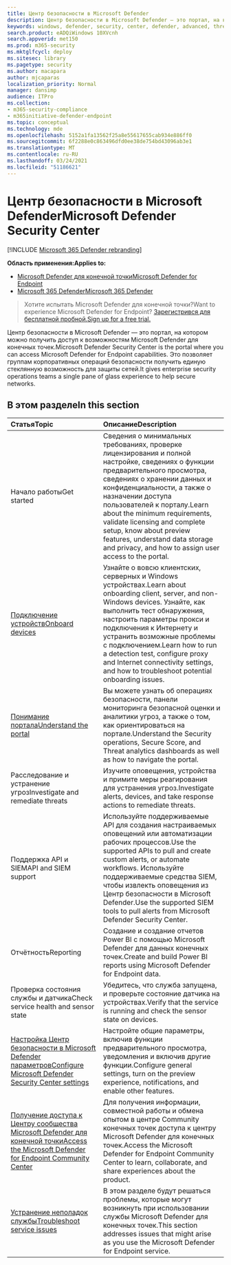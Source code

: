 ```yaml
---
title: Центр безопасности в Microsoft Defender
description: Центр безопасности в Microsoft Defender — это портал, на котором можно получить доступ к Microsoft Defender для конечной точки.
keywords: windows, defender, security, center, defender, advanced, threat, protection
search.product: eADQiWindows 10XVcnh
search.appverid: met150
ms.prod: m365-security
ms.mktglfcycl: deploy
ms.sitesec: library
ms.pagetype: security
ms.author: macapara
author: mjcaparas
localization_priority: Normal
manager: dansimp
audience: ITPro
ms.collection:
- m365-security-compliance
- m365initiative-defender-endpoint
ms.topic: conceptual
ms.technology: mde
ms.openlocfilehash: 5152a1fa13562f25a8e55617655cab934e886ff0
ms.sourcegitcommit: 6f2288e0c863496dfd0ee38de754bd43096ab3e1
ms.translationtype: MT
ms.contentlocale: ru-RU
ms.lasthandoff: 03/24/2021
ms.locfileid: "51186621"
---
```

# <a name="microsoft-defender-security-center"></a><span data-ttu-id="f7b6a-104">Центр безопасности в Microsoft Defender</span><span class="sxs-lookup"><span data-stu-id="f7b6a-104">Microsoft Defender Security Center</span></span>

[!INCLUDE [Microsoft 365 Defender rebranding](../../includes/microsoft-defender.md)]

<span data-ttu-id="f7b6a-105">**Область применения:**</span><span class="sxs-lookup"><span data-stu-id="f7b6a-105">**Applies to:**</span></span>
- [<span data-ttu-id="f7b6a-106">Microsoft Defender для конечной точки</span><span class="sxs-lookup"><span data-stu-id="f7b6a-106">Microsoft Defender for Endpoint</span></span>](https://go.microsoft.com/fwlink/p/?linkid=2154037)
- [<span data-ttu-id="f7b6a-107">Microsoft 365 Defender</span><span class="sxs-lookup"><span data-stu-id="f7b6a-107">Microsoft 365 Defender</span></span>](https://go.microsoft.com/fwlink/?linkid=2118804)

> <span data-ttu-id="f7b6a-108">Хотите испытать Microsoft Defender для конечной точки?</span><span class="sxs-lookup"><span data-stu-id="f7b6a-108">Want to experience Microsoft Defender for Endpoint?</span></span> [<span data-ttu-id="f7b6a-109">Зарегистрився для бесплатной пробной.</span><span class="sxs-lookup"><span data-stu-id="f7b6a-109">Sign up for a free trial.</span></span>](https://www.microsoft.com/microsoft-365/windows/microsoft-defender-atp?ocid=docs-wdatp-exposedapis-abovefoldlink)

<span data-ttu-id="f7b6a-110">Центр безопасности в Microsoft Defender — это портал, на котором можно получить доступ к возможностям Microsoft Defender для конечных точек.</span><span class="sxs-lookup"><span data-stu-id="f7b6a-110">Microsoft Defender Security Center is the portal where you can access Microsoft Defender for Endpoint capabilities.</span></span> <span data-ttu-id="f7b6a-111">Это позволяет группам корпоративных операций безопасности получить единую стеклянную возможность для защиты сетей.</span><span class="sxs-lookup"><span data-stu-id="f7b6a-111">It gives enterprise security operations teams a single pane of glass experience to help secure networks.</span></span>

## <a name="in-this-section"></a><span data-ttu-id="f7b6a-112">В этом разделе</span><span class="sxs-lookup"><span data-stu-id="f7b6a-112">In this section</span></span>

<span data-ttu-id="f7b6a-113">Статья</span><span class="sxs-lookup"><span data-stu-id="f7b6a-113">Topic</span></span> | <span data-ttu-id="f7b6a-114">Описание</span><span class="sxs-lookup"><span data-stu-id="f7b6a-114">Description</span></span>
:---|:---
<span data-ttu-id="f7b6a-115">Начало работы</span><span class="sxs-lookup"><span data-stu-id="f7b6a-115">Get started</span></span>  |  <span data-ttu-id="f7b6a-116">Сведения о минимальных требованиях, проверке лицензирования и полной настройке, сведениях о функции предварительного просмотра, сведениях о хранении данных и конфиденциальности, а также о назначении доступа пользователей к порталу.</span><span class="sxs-lookup"><span data-stu-id="f7b6a-116">Learn about the minimum requirements, validate licensing and complete setup, know about preview features, understand data storage and privacy, and how to assign user access to the portal.</span></span>
[<span data-ttu-id="f7b6a-117">Подключение устройств</span><span class="sxs-lookup"><span data-stu-id="f7b6a-117">Onboard devices</span></span>](onboard-configure.md) | <span data-ttu-id="f7b6a-118">Узнайте о вовсю клиентских, серверных и Windows устройствах.</span><span class="sxs-lookup"><span data-stu-id="f7b6a-118">Learn about onboarding client, server, and non-Windows devices.</span></span> <span data-ttu-id="f7b6a-119">Узнайте, как выполнить тест обнаружения, настроить параметры прокси и подключения к Интернету и устранить возможные проблемы с подключением.</span><span class="sxs-lookup"><span data-stu-id="f7b6a-119">Learn how to run a detection test, configure proxy and Internet connectivity settings, and how to troubleshoot potential onboarding issues.</span></span>
[<span data-ttu-id="f7b6a-120">Понимание портала</span><span class="sxs-lookup"><span data-stu-id="f7b6a-120">Understand the portal</span></span>](use.md) | <span data-ttu-id="f7b6a-121">Вы можете узнать об операциях безопасности, панели мониторинга безопасной оценки и аналитики угроз, а также о том, как ориентироваться на портале.</span><span class="sxs-lookup"><span data-stu-id="f7b6a-121">Understand the Security operations, Secure Score, and Threat analytics dashboards as well as how to navigate the portal.</span></span>
<span data-ttu-id="f7b6a-122">Расследование и устранение угроз</span><span class="sxs-lookup"><span data-stu-id="f7b6a-122">Investigate and remediate threats</span></span> | <span data-ttu-id="f7b6a-123">Изучите оповещения, устройства и примите меры реагирования для устранения угроз.</span><span class="sxs-lookup"><span data-stu-id="f7b6a-123">Investigate alerts, devices, and take response actions to remediate threats.</span></span>
<span data-ttu-id="f7b6a-124">Поддержка API и SIEM</span><span class="sxs-lookup"><span data-stu-id="f7b6a-124">API and SIEM support</span></span> | <span data-ttu-id="f7b6a-125">Используйте поддерживаемые API для создания настраиваемых оповещений или автоматизации рабочих процессов.</span><span class="sxs-lookup"><span data-stu-id="f7b6a-125">Use the supported APIs to pull and create custom alerts, or automate workflows.</span></span> <span data-ttu-id="f7b6a-126">Используйте поддерживаемые средства SIEM, чтобы извлекть оповещения из Центр безопасности в Microsoft Defender.</span><span class="sxs-lookup"><span data-stu-id="f7b6a-126">Use the supported SIEM tools to pull alerts from Microsoft Defender Security Center.</span></span>
<span data-ttu-id="f7b6a-127">Отчётность</span><span class="sxs-lookup"><span data-stu-id="f7b6a-127">Reporting</span></span> | <span data-ttu-id="f7b6a-128">Создание и создание отчетов Power BI с помощью Microsoft Defender для данных конечных точек.</span><span class="sxs-lookup"><span data-stu-id="f7b6a-128">Create and build Power BI reports using Microsoft Defender for Endpoint data.</span></span>
<span data-ttu-id="f7b6a-129">Проверка состояния службы и датчика</span><span class="sxs-lookup"><span data-stu-id="f7b6a-129">Check service health and sensor state</span></span> | <span data-ttu-id="f7b6a-130">Убедитесь, что служба запущена, и проверьте состояние датчика на устройствах.</span><span class="sxs-lookup"><span data-stu-id="f7b6a-130">Verify that the service is running and check the sensor state on devices.</span></span>
[<span data-ttu-id="f7b6a-131">Настройка Центр безопасности в Microsoft Defender параметров</span><span class="sxs-lookup"><span data-stu-id="f7b6a-131">Configure Microsoft Defender Security Center settings</span></span>](preferences-setup.md) | <span data-ttu-id="f7b6a-132">Настройте общие параметры, включив функции предварительного просмотра, уведомления и включив другие функции.</span><span class="sxs-lookup"><span data-stu-id="f7b6a-132">Configure general settings, turn on the preview experience, notifications, and enable other features.</span></span>
[<span data-ttu-id="f7b6a-133">Получение доступа к Центру сообщества Microsoft Defender для конечной точки</span><span class="sxs-lookup"><span data-stu-id="f7b6a-133">Access the Microsoft Defender for Endpoint Community Center</span></span>](community.md) | <span data-ttu-id="f7b6a-134">Для получения информации, совместной работы и обмена опытом в центре Community конечных точек доступа к центру Microsoft Defender для конечных точек.</span><span class="sxs-lookup"><span data-stu-id="f7b6a-134">Access the Microsoft Defender for Endpoint Community Center to learn, collaborate, and share experiences about the product.</span></span>
[<span data-ttu-id="f7b6a-135">Устранение неполадок службы</span><span class="sxs-lookup"><span data-stu-id="f7b6a-135">Troubleshoot service issues</span></span>](troubleshoot-mdatp.md) | <span data-ttu-id="f7b6a-136">В этом разделе будут решаться проблемы, которые могут возникнуть при использовании службы Microsoft Defender для конечных точек.</span><span class="sxs-lookup"><span data-stu-id="f7b6a-136">This section addresses issues that might arise as you use the Microsoft Defender for Endpoint service.</span></span>